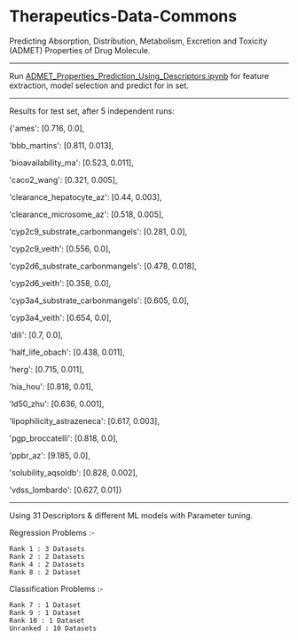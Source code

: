 # Therapeutics-Data-Commons
Predicting Absorption, Distribution, Metabolism, Excretion and Toxicity (ADMET) Properties of Drug Molecule.

---

Run [ADMET_Properties_Prediction_Using_Descriptors.ipynb](https://github.com/NilavoBoral/Therapeutics-Data-Commons/blob/main/ADMET_Properties_Prediction_Using_Descriptors.ipynb) for feature extraction, model selection and predict for in set.

---
Results for test set, after 5 independent runs:


{'ames': [0.716, 0.0],

 'bbb_martins': [0.811, 0.013],
 
 'bioavailability_ma': [0.523, 0.011],
 
 'caco2_wang': [0.321, 0.005],
 
 'clearance_hepatocyte_az': [0.44, 0.003],
 
 'clearance_microsome_az': [0.518, 0.005],
 
 'cyp2c9_substrate_carbonmangels': [0.281, 0.0],
 
 'cyp2c9_veith': [0.556, 0.0],
 
 'cyp2d6_substrate_carbonmangels': [0.478, 0.018],
 
 'cyp2d6_veith': [0.358, 0.0],
 
 'cyp3a4_substrate_carbonmangels': [0.605, 0.0],
 
 'cyp3a4_veith': [0.654, 0.0],
 
 'dili': [0.7, 0.0],
 
 'half_life_obach': [0.438, 0.011],
 
 'herg': [0.715, 0.011],
 
 'hia_hou': [0.818, 0.01],
 
 'ld50_zhu': [0.636, 0.001],
 
 'lipophilicity_astrazeneca': [0.617, 0.003],
 
 'pgp_broccatelli': [0.818, 0.0],
 
 'ppbr_az': [9.185, 0.0],
 
 'solubility_aqsoldb': [0.828, 0.002],
 
 'vdss_lombardo': [0.627, 0.01]}
 
---
Using 31 Descriptors & different ML models with Parameter tuning.

  Regression Problems :-
  
    Rank 1 : 3 Datasets
    Rank 2 : 2 Datasets
    Rank 4 : 2 Datasets
    Rank 8 : 2 Dataset

  Classification Problems :-
  
    Rank 7 : 1 Dataset
    Rank 9 : 1 Dataset
    Rank 10 : 1 Dataset
    Unranked : 10 Datasets
